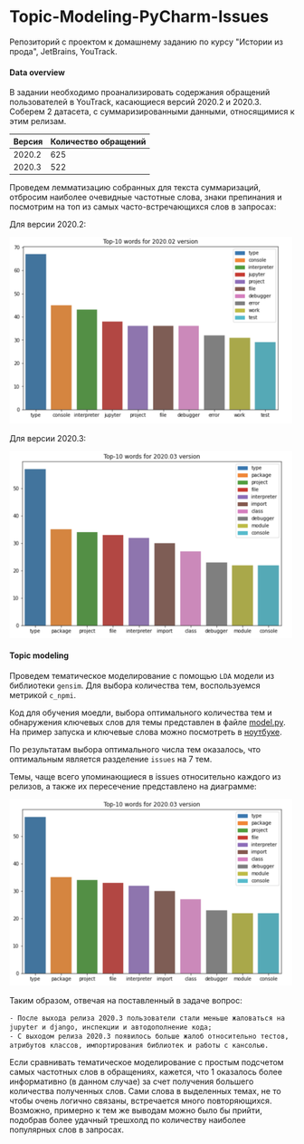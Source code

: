 # Topic-Modeling-PyCharm-Issues
Репозиторий с проектом к домашнему заданию по курсу "Истории из прода", JetBrains, YouTrack.

#### Data overview
 В задании необходимо проанализировать содержания обращений пользователей в YouTrack, касающиеся 
версий 2020.2 и 2020.3. Соберем 2 датасета, с суммаризированными данными, относящимися к этим релизам.


 **Версия** | Количество обращений | 
---|---| 
 2020.2 | 625
2020.3 | 522

Проведем лемматизацию собранных для текста суммаризаций, отбросим наиболее 
очевидные частотные слова, знаки препинания и посмотрим на топ из самых часто-встречающихся слов в запросах:

Для версии 2020.2:

<img src = images/top_10_02.png width="500" height="330">

Для версии 2020.3:

<img src = images/top_10_03.png width="500" height="330">


#### Topic modeling

Проведем тематическое моделирование с помощью `LDA` модели из
библиотеки `gensim`. Для выбора количества тем, воспользуемся
метрикой `c_npmi`. 

Код для обучения моедли, выбора оптимального количества 
тем и обнаружения ключевых слов для темы 
представлен в файле [model.py](model.py). На пример запуска и 
ключевые слова можно посмотреть в [ноутбуке](notebook.ipynb).

По результатам выбора оптимального числа тем
оказалось, что оптимальным является разделение `issues`
на 7 тем.

Темы, чаще всего упоминающиеся в issues относительно
каждого из релизов, а также их пересечение представлено
на диаграмме:

<img src = images/top_10_03.png width="500" height="330">

Таким образом, отвечая на поставленный в задаче вопрос:

    - После выхода релиза 2020.3 пользователи стали меньше жаловаться на jupyter и django, инспекции и автодополнение кода;
    - С выходом релиза 2020.3 появилось больше жалоб относительно тестов, атрибутов классов, импортирования библиотек и работы с кансолью.

Если сравнивать тематическое моделирование с простым подсчетом самых частотных слов в обращениях, кажется, что
1 оказалось более информативно (в данном случае) за счет получения большего количества полученных слов.
Сами слова в выделенных темах, не то чтобы очень логично связаны, встречается много повторяющихся. 
Возможно, примерно к тем же выводам можно было бы прийти, 
подобрав более удачный трешхолд по количеству наиболее популярных слов в запросах.

